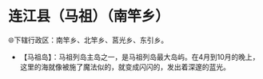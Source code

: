 # 连江县（马祖）（南竿乡）
🌐下辖行政区：南竿乡、北竿乡、莒光乡、东引乡。  
  
* 【马祖岛】：马祖列岛主岛之一，是马祖列岛最大岛屿。在4月到10月的晚上，这里的海就像被施了魔法似的，就变成闪闪的，发出着深邃的蓝光。